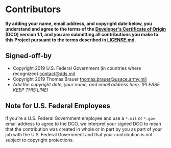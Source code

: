 # Contributors

**By adding your name, email address, and copyright date below, you understand and agree to the terms of the [Developer's Certificate of Origin](https://developercertificate.org/) (DCO) version 1.1, and you are submitting all contributions you make to this Project pursuant to the terms described in [LICENSE.md](LICENSE.md).**

## Signed-off-by

- Copyright 2019 U.S. Federal Government (in countries where recognized) contact@dds.mil
- Copyright 2019 Thomas Brauer thomas.brauer@usace.army.mil
- _Add the copyright date, your name, and email address here. (PLEASE KEEP THIS LINE)_

## Note for U.S. Federal Employees

If you're a U.S. Federal Government employee and use a `*.mil` or `*.gov` email address to agree to the DCO, we interpret your signed DCO to mean that the contribution was created in whole or in part by you as part of your job with the U.S. Federal Government and that your contribution is not subject to copyright protections.